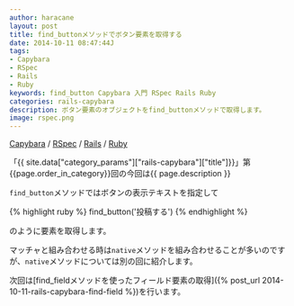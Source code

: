 ```yaml
---
author: haracane
layout: post
title: find_buttonメソッドでボタン要素を取得する
date: 2014-10-11 08:47:44J
tags:
- Capybara
- RSpec
- Rails
- Ruby
keywords: find_button Capybara 入門 RSpec Rails Ruby
categories: rails-capybara
description: ボタン要素のオブジェクトをfind_buttonメソッドで取得します。
image: rspec.png
---
```

[Capybara](/tags/capybara/) / [RSpec](/tags/rspec/) / [Rails](/tags/rails/) / [Ruby](/tags/ruby/)

「{{ site.data["category_params"]["rails-capybara"]["title"]}}」第{{page.order_in_category}}回の今回は{{ page.description }}

`find_button`メソッドではボタンの表示テキストを指定して

{% highlight ruby %}
find_button('投稿する')
{% endhighlight %}

のように要素を取得します。

マッチャと組み合わせる時は`native`メソッドを組み合わせることが多いのですが、`native`メソッドについては別の回に紹介します。

次回は[find_fieldメソッドを使ったフィールド要素の取得]({% post_url 2014-10-11-rails-capybara-find-field %})を行います。
